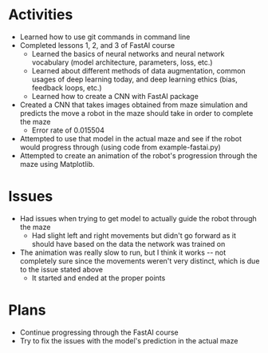# Activities

* Learned how to use git commands in command line
* Completed lessons 1, 2, and 3 of FastAI course
  * Learned the basics of neural networks and neural network vocabulary (model architecture, parameters, loss, etc.)
  * Learned about different methods of data augmentation, common usages of deep learning today, and deep learning ethics (bias, feedback loops, etc.)
  * Learned how to create a CNN with FastAI package
* Created a CNN that takes images obtained from maze simulation and predicts the move a robot in the maze should take in order to complete the maze
  * Error rate of 0.015504
* Attempted to use that model in the actual maze and see if the robot would progress through (using code from example-fastai.py)
* Attempted to create an animation of the robot's progression through the maze using Matplotlib.

# Issues

* Had issues when trying to get model to actually guide the robot through the maze
  * Had slight left and right movements but didn't go forward as it should have based on the data the network was trained on
* The animation was really slow to run, but I think it works -- not completely sure since the movements weren't very distinct, which is due to the issue stated above
  * It started and ended at the proper points

# Plans

* Continue progressing through the FastAI course
* Try to fix the issues with the model's prediction in the actual maze
